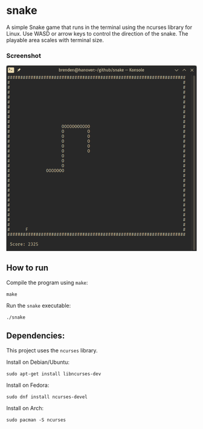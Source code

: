 # snake

A simple Snake game that runs in the terminal using the ncurses library for Linux. Use WASD or arrow keys to control the direction of the snake. The playable area scales with terminal size.

### Screenshot

![screenshot](./screenshot.png)

## How to run

Compile the program using `make`:

```
make
```

Run the `snake` executable:

```
./snake
```

## Dependencies:

This project uses the `ncurses` library.

Install on Debian/Ubuntu:

```
sudo apt-get install libncurses-dev
```

Install on Fedora:

```
sudo dnf install ncurses-devel
```

Install on Arch:

```
sudo pacman -S ncurses
```
